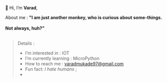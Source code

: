 👋 Hi, I’m **Varad**,

About me :
**"I am just another monkey, who is curious about some-things.
<br/>
<br/>
Not always, huh?"**
<br/>
<br/>
> Details :
> -  I’m interested in : IOT 
> -  I’m currently learning : MicroPython
> -  How to reach me : varadmukade97@gmail.com
> -  Fun fact: *I hate humans* ;
> -  
> 

